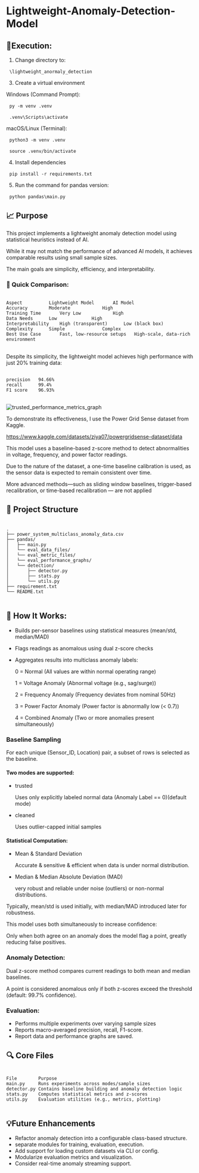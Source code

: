 # Lightweight-Anomaly-Detection-Model

## 🔧Execution:
1. Change directory to:
<pre> <code>\lightweight_anormaly_detection</code> </pre>
3. Create a virtual environment

Windows (Command Prompt):
<pre> <code>py -m venv .venv</code> </pre>
<pre> <code>.venv\Scripts\activate</code> </pre>

  
macOS/Linux (Terminal):
<pre> <code>python3 -m venv .venv</code> </pre>
<pre> <code>source .venv/bin/activate</code> </pre>

4. Install dependencies
<pre> <code>pip install -r requirements.txt</code> </pre>

5. Run the command for pandas version:
<pre> <code>python pandas\main.py</code> </pre>



## 📈 Purpose

This project implements a lightweight anomaly detection model using statistical heuristics instead of AI.

While it may not match the performance of advanced AI models, it achieves comparable results using small sample sizes.

The main goals are simplicity, efficiency, and interpretability.

### 🧠 Quick Comparison:
<pre> <code>
Aspect			Lightweight Model		AI Model
Accuracy		Moderate			High
Training Time		Very Low			High
Data Needs		Low				High
Interpretability	High (transparent)		Low (black box)
Complexity		Simple				Complex
Best Use Case		Fast, low-resource setups	High-scale, data-rich environment
</code> </pre>
Despite its simplicity, the lightweight model achieves high performance with just 20% training data:

<pre> <code>
precision	94.66%
recall 		99.4%
F1 score 	96.93% 
</code> </pre>
![trusted_performance_metrics_graph](https://github.com/user-attachments/assets/a9ba5eed-aa7a-4bc4-aede-21ab17c98e9a)

To demonstrate its effectiveness, I use the Power Grid Sense dataset from Kaggle.

https://www.kaggle.com/datasets/ziya07/powergridsense-dataset/data

This model uses a baseline-based z-score method to detect abnormalities in voltage, frequency, and power factor readings.

Due to the nature of the dataset, a one-time baseline calibration is used, as the sensor data is expected to remain consistent over time.

More advanced methods—such as sliding window baselines, trigger-based recalibration, or time-based recalibration — are not applied


## 📂 Project Structure
<pre> <code>
.
├── power_system_multiclass_anomaly_data.csv
├── pandas/
│   ├── main.py
│   └── eval_data_files/
│   └── eval_metric_files/
│   └── eval_performance_graphs/
│   └── detection/
│   	├── detector.py
│   	├── stats.py
│   	└── utils.py
├── requirement.txt
└── README.txt
</code> </pre>


## 🚀 How It Works:

- Builds per-sensor baselines using statistical measures (mean/std, median/MAD)

- Flags readings as anomalous using dual z-score checks

- Aggregates results into multiclass anomaly labels:

  0 = Normal (All values are within normal operating range)

  1 = Voltage Anomaly (Abnormal voltage (e.g., sag/surge))

  2 = Frequency Anomaly (Frequency deviates from nominal 50Hz)

  3 = Power Factor Anomaly (Power factor is abnormally low (< 0.7))

  4 = Combined Anomaly (Two or more anomalies present simultaneously)


### Baseline Sampling

For each unique (Sensor_ID, Location) pair, a subset of rows is selected as the baseline. 

#### Two modes are supported:
- trusted

   Uses only explicitly labeled normal data (Anomaly Label == 0)(default mode)
- cleaned

   Uses outlier-capped initial samples

#### Statistical Computation:
- Mean & Standard Deviation

  Accurate & sensitive & efficient when data is under normal distribution.
- Median & Median Absolute Deviation (MAD)

  very robust and reliable under noise (outliers) or non-normal distributions.

Typically, mean/std is used initially, with median/MAD introduced later for robustness. 

This model uses both simultaneously to increase confidence:

Only when both agree on an anomaly does the model flag a point, greatly reducing false positives.

### Anomaly Detection:

Dual z-score method compares current readings to both mean and median baselines. 

A point is considered anomalous only if both z-scores exceed the threshold (default: 99.7% confidence).

### Evaluation:
- Performs multiple experiments over varying sample sizes
- Reports macro-averaged precision, recall, F1-score.
- Report data and performance graphs are saved.



## 🔍 Core Files
<pre> <code>
File		Purpose
main.py		Runs experiments across modes/sample sizes
detector.py	Contains baseline building and anomaly detection logic
stats.py	Computes statistical metrics and z-scores
utils.py	Evaluation utilities (e.g., metrics, plotting)
</code> </pre>


## 💡Future Enhancements

- Refactor anomaly detection into a configurable class-based structure.
- separate modules for training, evaluation, execution.
- Add support for loading custom datasets via CLI or config.
- Modularize evaluation metrics and visualization.
- Consider real-time anomaly streaming support.

